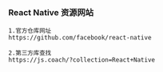 ### React Native 资源网站


``` 
1.官方仓库网址
https://github.com/facebook/react-native

2.第三方库查找
https://js.coach/?collection=React+Native
```
